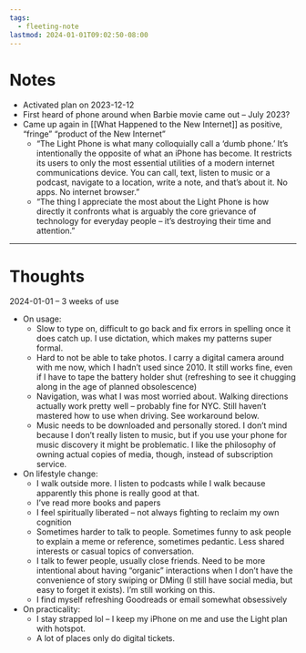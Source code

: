 ```yaml
---
tags:
  - fleeting-note
lastmod: 2024-01-01T09:02:50-08:00
---
```

# Notes

- Activated plan on 2023-12-12
- First heard of phone around when Barbie movie came out – July 2023?
- Came up again in [[What Happened to the New Internet]] as positive, “fringe” “product of the New Internet”
	- “The Light Phone is what many colloquially call a ‘dumb phone.’ It’s intentionally the opposite of what an iPhone has become. It restricts its users to only the most essential utilities of a modern internet communications device. You can call, text, listen to music or a podcast, navigate to a location, write a note, and that’s about it. No apps. No internet browser.”
	- “The thing I appreciate the most about the Light Phone is how directly it confronts what is arguably the core grievance of technology for everyday people – it’s destroying their time and attention.”

---
# Thoughts

2024-01-01 – 3 weeks of use
- On usage:
	- Slow to type on, difficult to go back and fix errors in spelling once it does catch up. I use dictation, which makes my patterns super formal.
	- Hard to not be able to take photos. I carry a digital camera around with me now, which I hadn’t used since 2010. It still works fine, even if I have to tape the battery holder shut (refreshing to see it chugging along in the age of planned obsolescence)
	- Navigation, was what I was most worried about. Walking directions actually work pretty well – probably fine for NYC. Still haven’t mastered how to use when driving. See workaround below.
	- Music needs to be downloaded and personally stored. I don’t mind because I don’t really listen to music, but if you use your phone for music discovery it might be problematic. I like the philosophy of owning actual copies of media, though, instead of subscription service.
- On lifestyle change:
	- I walk outside more. I listen to podcasts while I walk because apparently this phone is really good at that.
	- I’ve read more books and papers
	- I feel spiritually liberated – not always fighting to reclaim my own cognition
	- Sometimes harder to talk to people. Sometimes funny to ask people to explain a meme or reference, sometimes pedantic. Less shared interests or casual topics of conversation.
	- I talk to fewer people, usually close friends. Need to be more intentional about having “organic” interactions when I don’t have the convenience of story swiping or DMing (I still have social media, but easy to forget it exists). I’m still working on this.
	- I find myself refreshing Goodreads or email somewhat obsessively
- On practicality:
	- I stay strapped lol – I keep my iPhone on me and use the Light plan with hotspot.
	- A lot of places only do digital tickets.